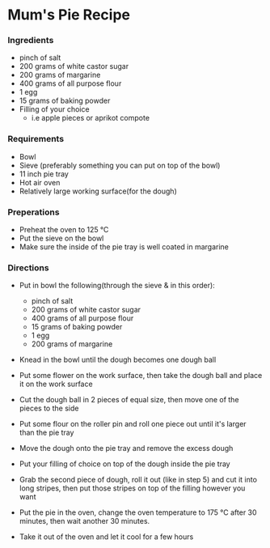 # Mum's Pie Recipe

### Ingredients
* pinch of salt
* 200 grams of white castor sugar
* 200 grams of margarine
* 400 grams of all purpose flour
* 1 egg
* 15 grams of baking powder
* Filling of your choice
  * i.e apple pieces or aprikot compote

### Requirements
* Bowl
* Sieve (preferably something you can put on top of the bowl)
* 11 inch pie tray
* Hot air oven
* Relatively large working surface(for the dough)

### Preperations
* Preheat the oven to 125 °C
* Put the sieve on the bowl
* Make sure the inside of the pie tray is well coated in margarine

### Directions
* Put in bowl the following(through the sieve & in this order):
   * pinch of salt
   * 200 grams of white castor sugar
   * 400 grams of all purpose flour
   * 15 grams of baking powder
   * 1 egg
   * 200 grams of margarine

* Knead in the bowl until the dough becomes one dough ball
* Put some flower on the work surface, then take the dough ball and place it on the work surface
* Cut the dough ball in 2 pieces of equal size, then move one of the pieces to the side
* Put some flour on the roller pin and roll one piece out until it's larger than the pie tray
* Move the dough onto the pie tray and remove the excess dough
* Put your filling of choice on top of the dough inside the pie tray
* Grab the second piece of dough, roll it out (like in step 5) and cut it into long stripes, then put those stripes on top of the filling however you want
* Put the pie in the oven, change the oven temperature to 175 °C after 30 minutes, then wait another 30 minutes.
* Take it out of the oven and let it cool for a few hours
